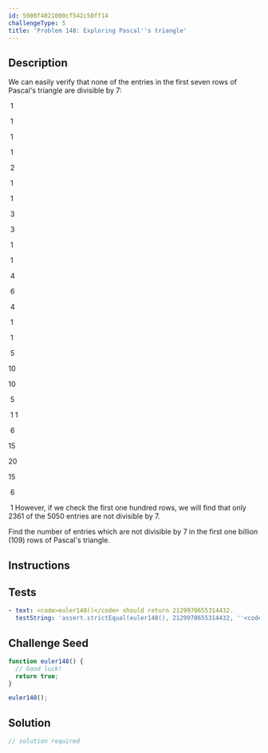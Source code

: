 ```yaml
---
id: 5900f4021000cf542c50ff14
challengeType: 5
title: 'Problem 148: Exploring Pascal''s triangle'
---
```


## Description
<section id='description'>
We can easily verify that none of the entries in the first seven rows of Pascal's triangle are divisible by 7:






 1





 1

 1




 1

 2

 1



 1

 3

 3

 1


 1

 4

 6

 4

 1

 1

 5

10

10

 5

 1
1

 6

15

20

15

 6

 1
However, if we check the first one hundred rows, we will find that only 2361 of the 5050 entries are not divisible by 7.

Find the number of entries which are not divisible by 7 in the first one billion (109) rows of Pascal's triangle.
</section>

## Instructions
<section id='instructions'>

</section>

## Tests
<section id='tests'>

```yml
- text: <code>euler148()</code> should return 2129970655314432.
  testString: 'assert.strictEqual(euler148(), 2129970655314432, ''<code>euler148()</code> should return 2129970655314432.'');'

```

</section>

## Challenge Seed
<section id='challengeSeed'>

<div id='js-seed'>

```js
function euler148() {
  // Good luck!
  return true;
}

euler148();
```

</div>



</section>

## Solution
<section id='solution'>

```js
// solution required
```
</section>
